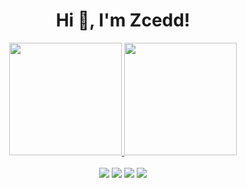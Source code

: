 <h1 align="center">Hi 👋, I'm Zcedd!</h1>
<div align="center">
  <a href="https://github.com/israelhp">
  <img height="180em" src="https://github-readme-stats.vercel.app/api?username=Zcedd&show_icons=true&theme=dark&include_all_commits=true&count_private=true"/>
  <img height="180em" src="https://github-readme-stats.vercel.app/api/top-langs/?username=Zcedd&layout=compact&langs_count=7&theme=dark"/>
</div>
<br>
<div align ="center"> 
  <a href="https://www.instagram.com/zcedd__" target="_blank"><img src="https://img.shields.io/badge/-Instagram-%23333?style=for-the-badge&logo=instagram&logoColor=white" target="_blank"></a>
 <a href="https://www.facebook.com/zcedd" target="_blank"><img src="https://img.shields.io/badge/Facebook-%23333?style=for-the-badge&logo=facebook&logoColor=white" target="_blank"></a> 
  <a href = "mailto:zcedbuduan@gmail.com"><img src="https://img.shields.io/badge/-Gmail-%23333?style=for-the-badge&logo=gmail&logoColor=white" target="_blank"></a>
  <a href="https://www.linkedin.com/in/zcedd" target="_blank"><img src="https://img.shields.io/badge/-LinkedIn-%23333?style=for-the-badge&logo=linkedin&logoColor=white" target="_blank"></a> 
</div>
